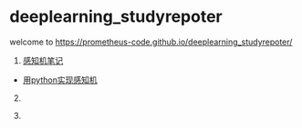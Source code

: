 # deeplearning_studyrepoter
welcome to https://prometheus-code.github.io/deeplearning_studyrepoter/
1. [感知机笔记](https://prometheus-code.github.io/deeplearning_studyrepoter/%E6%84%9F%E7%9F%A5%E6%9C%BA%E7%AC%94%E8%AE%B0.html)
  - [用python实现感知机](https://prometheus-code.github.io/deeplearning_studyrepoter/感知机python实现.ipynb)
2. []()

3.
